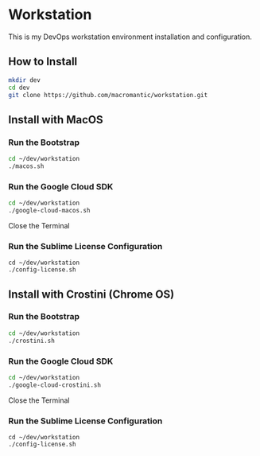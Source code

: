 
# Workstation

This is my DevOps workstation environment installation and configuration.

## How to Install

``` bash
mkdir dev
cd dev
git clone https://github.com/macromantic/workstation.git
```

## Install with MacOS

### Run the Bootstrap

``` bash
cd ~/dev/workstation
./macos.sh
```

### Run the Google Cloud SDK

``` bash
cd ~/dev/workstation
./google-cloud-macos.sh
```

Close the Terminal

### Run the Sublime License Configuration

```[bash]
cd ~/dev/workstation
./config-license.sh
```

## Install with Crostini (Chrome OS)

### Run the Bootstrap

``` bash
cd ~/dev/workstation
./crostini.sh
```

### Run the Google Cloud SDK

``` bash
cd ~/dev/workstation
./google-cloud-crostini.sh
```

Close the Terminal

### Run the Sublime License Configuration

```[bash]
cd ~/dev/workstation
./config-license.sh
```

